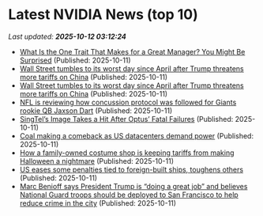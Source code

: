 # Latest NVIDIA News (top 10)
_Last updated: **2025-10-12 03:12:24**_

- [What Is the One Trait That Makes for a Great Manager? You Might Be Surprised](https://biztoc.com/x/e791a6aa0051a479) (Published: 2025-10-11)
- [Wall Street tumbles to its worst day since April after Trump threatens more tariffs on China](https://economictimes.indiatimes.com/news/international/global-trends/wall-street-tumbles-to-its-worst-day-since-april-after-trump-threatens-more-tariffs-on-china/articleshow/124469693.cms) (Published: 2025-10-11)
- [Wall Street tumbles to its worst day since April after Trump threatens more tariffs on China](https://economictimes.indiatimes.com/news/international/global-trends/wall-street-tumbles-to-its-worst-day-since-april-after-trump-threatens-more-tariffs-on-china/articleshow/124468559.cms) (Published: 2025-10-11)
- [NFL is reviewing how concussion protocol was followed for Giants rookie QB Jaxson Dart](https://biztoc.com/x/3c3c825c6c3d3bd2) (Published: 2025-10-11)
- [SingTel’s Image Takes a Hit After Optus’ Fatal Failures](https://biztoc.com/x/af84d272f0823a37) (Published: 2025-10-11)
- [Coal making a comeback as US datacenters demand power](https://biztoc.com/x/23d6ed45515f0974) (Published: 2025-10-11)
- [How a family-owned costume shop is keeping tariffs from making Halloween a nightmare](https://biztoc.com/x/b2a29321d7caf9a7) (Published: 2025-10-11)
- [US eases some penalties tied to foreign-built ships, toughens others](https://biztoc.com/x/d592ef679a42d8a9) (Published: 2025-10-11)
- [Marc Benioff says President Trump is “doing a great job” and believes National Guard troops should be deployed to San Francisco to help reduce crime in the city](https://biztoc.com/x/c86b94161e172448) (Published: 2025-10-11)
